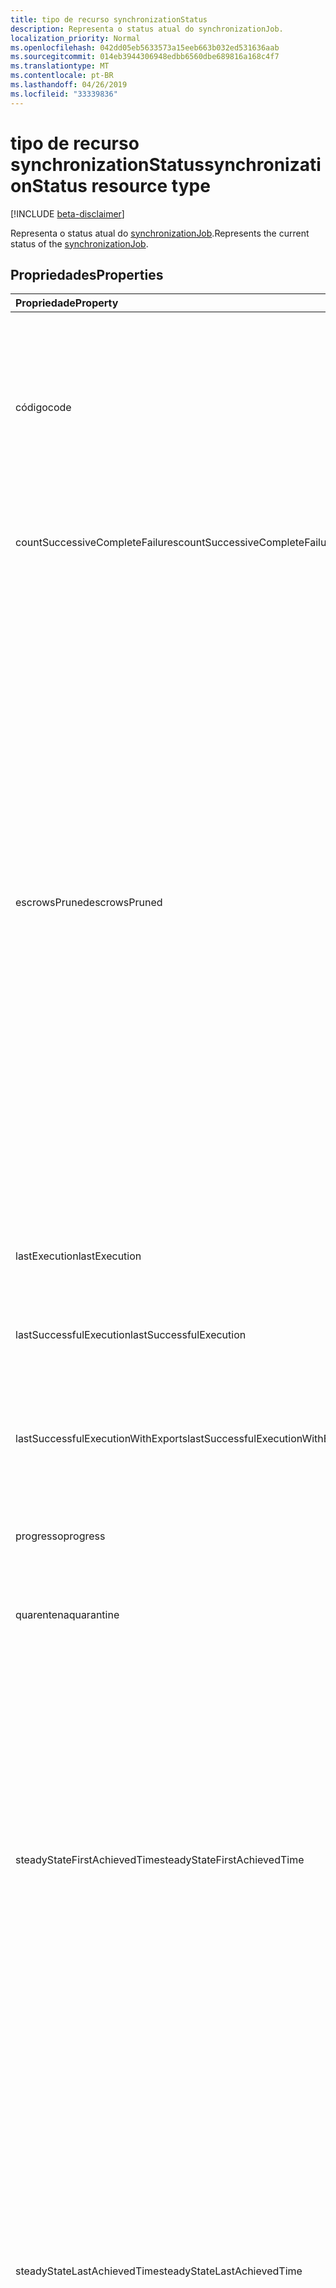 ```yaml
---
title: tipo de recurso synchronizationStatus
description: Representa o status atual do synchronizationJob.
localization_priority: Normal
ms.openlocfilehash: 042dd05eb5633573a15eeb663b032ed531636aab
ms.sourcegitcommit: 014eb3944306948edbb6560dbe689816a168c4f7
ms.translationtype: MT
ms.contentlocale: pt-BR
ms.lasthandoff: 04/26/2019
ms.locfileid: "33339836"
---
```

# <a name="synchronizationstatus-resource-type"></a><span data-ttu-id="d0bfc-103">tipo de recurso synchronizationStatus</span><span class="sxs-lookup"><span data-stu-id="d0bfc-103">synchronizationStatus resource type</span></span>

[!INCLUDE [beta-disclaimer](../../includes/beta-disclaimer.md)]

<span data-ttu-id="d0bfc-104">Representa o status atual do [synchronizationJob](synchronization-synchronizationjob.md).</span><span class="sxs-lookup"><span data-stu-id="d0bfc-104">Represents the current status of the [synchronizationJob](synchronization-synchronizationjob.md).</span></span>

## <a name="properties"></a><span data-ttu-id="d0bfc-105">Propriedades</span><span class="sxs-lookup"><span data-stu-id="d0bfc-105">Properties</span></span>

| <span data-ttu-id="d0bfc-106">Propriedade</span><span class="sxs-lookup"><span data-stu-id="d0bfc-106">Property</span></span>                              | <span data-ttu-id="d0bfc-107">Tipo</span><span class="sxs-lookup"><span data-stu-id="d0bfc-107">Type</span></span>      | <span data-ttu-id="d0bfc-108">Descrição</span><span class="sxs-lookup"><span data-stu-id="d0bfc-108">Description</span></span>    |
|:--------------------------------------|:----------|:---------------|
|<span data-ttu-id="d0bfc-109">código</span><span class="sxs-lookup"><span data-stu-id="d0bfc-109">code</span></span>|<span data-ttu-id="d0bfc-110">String</span><span class="sxs-lookup"><span data-stu-id="d0bfc-110">String</span></span>|<span data-ttu-id="d0bfc-111">Código de status de alto nível do trabalho de sincronização.</span><span class="sxs-lookup"><span data-stu-id="d0bfc-111">High-level status code of the synchronization job.</span></span> <span data-ttu-id="d0bfc-112">Os valores possíveis são: `NotConfigured`, `NotRun`, `Active`, `Paused`, `Quarantine`.</span><span class="sxs-lookup"><span data-stu-id="d0bfc-112">Possible values are: `NotConfigured`, `NotRun`, `Active`, `Paused`, `Quarantine`.</span></span>|
|<span data-ttu-id="d0bfc-113">countSuccessiveCompleteFailures</span><span class="sxs-lookup"><span data-stu-id="d0bfc-113">countSuccessiveCompleteFailures</span></span>|<span data-ttu-id="d0bfc-114">Int64</span><span class="sxs-lookup"><span data-stu-id="d0bfc-114">Int64</span></span>|<span data-ttu-id="d0bfc-115">Número de vezes consecutivas que esse trabalho falhou.</span><span class="sxs-lookup"><span data-stu-id="d0bfc-115">Number of consecutive times this job failed.</span></span>|
|<span data-ttu-id="d0bfc-116">escrowsPruned</span><span class="sxs-lookup"><span data-stu-id="d0bfc-116">escrowsPruned</span></span>|<span data-ttu-id="d0bfc-117">Boolean</span><span class="sxs-lookup"><span data-stu-id="d0bfc-117">Boolean</span></span>|<span data-ttu-id="d0bfc-118">`true`Se as caução do trabalho (erros no nível do objeto) foram removidas durante a sincronização inicial.</span><span class="sxs-lookup"><span data-stu-id="d0bfc-118">`true` if the job's escrows (object-level errors) were pruned during initial synchronization.</span></span> <span data-ttu-id="d0bfc-119">As caução podem ser removidas se durante a sincronização inicial, você atinge o limite de erros que normalmente colocam o trabalho em quarentena.</span><span class="sxs-lookup"><span data-stu-id="d0bfc-119">Escrows can be pruned if during the initial synchronization, you reach the threshold of errors that would normally put the job in quarantine.</span></span> <span data-ttu-id="d0bfc-120">Em vez de entrar em quarentena, o processo de sincronização limpa os erros do trabalho e continua até que a sincronização inicial seja concluída.</span><span class="sxs-lookup"><span data-stu-id="d0bfc-120">Instead of going into quarantine, the synchronization process clears the job's errors and continues until the initial synchronization is completed.</span></span> <span data-ttu-id="d0bfc-121">Quando a sincronização inicial for concluída, o trabalho será pausado e aguardará que o cliente Limpe os erros.</span><span class="sxs-lookup"><span data-stu-id="d0bfc-121">When the initial synchronization is completed, the job will pause and wait for the customer to clean up the errors.</span></span>|
|<span data-ttu-id="d0bfc-122">lastExecution</span><span class="sxs-lookup"><span data-stu-id="d0bfc-122">lastExecution</span></span>|[<span data-ttu-id="d0bfc-123">synchronizationTaskExecution</span><span class="sxs-lookup"><span data-stu-id="d0bfc-123">synchronizationTaskExecution</span></span>](synchronization-synchronizationtaskexecution.md)|<span data-ttu-id="d0bfc-124">Detalhes da última execução do trabalho.</span><span class="sxs-lookup"><span data-stu-id="d0bfc-124">Details of the last execution of the job.</span></span>|
|<span data-ttu-id="d0bfc-125">lastSuccessfulExecution</span><span class="sxs-lookup"><span data-stu-id="d0bfc-125">lastSuccessfulExecution</span></span>|[<span data-ttu-id="d0bfc-126">synchronizationTaskExecution</span><span class="sxs-lookup"><span data-stu-id="d0bfc-126">synchronizationTaskExecution</span></span>](synchronization-synchronizationtaskexecution.md)|<span data-ttu-id="d0bfc-127">Detalhes da última execução deste trabalho, que não tinham erros.</span><span class="sxs-lookup"><span data-stu-id="d0bfc-127">Details of the last execution of this job, which didn't have any errors.</span></span>|
|<span data-ttu-id="d0bfc-128">lastSuccessfulExecutionWithExports</span><span class="sxs-lookup"><span data-stu-id="d0bfc-128">lastSuccessfulExecutionWithExports</span></span>|[<span data-ttu-id="d0bfc-129">synchronizationTaskExecution</span><span class="sxs-lookup"><span data-stu-id="d0bfc-129">synchronizationTaskExecution</span></span>](synchronization-synchronizationtaskexecution.md)|<span data-ttu-id="d0bfc-130">Detalhes da última execução do trabalho, que exportou objetos para o diretório de destino.</span><span class="sxs-lookup"><span data-stu-id="d0bfc-130">Details of the last execution of the job, which exported objects into the target directory.</span></span>|
|<span data-ttu-id="d0bfc-131">progresso</span><span class="sxs-lookup"><span data-stu-id="d0bfc-131">progress</span></span>|<span data-ttu-id="d0bfc-132">coleção [synchronizationProgress](synchronization-synchronizationprogress.md)</span><span class="sxs-lookup"><span data-stu-id="d0bfc-132">[synchronizationProgress](synchronization-synchronizationprogress.md) collection</span></span>|<span data-ttu-id="d0bfc-133">Detalhes do progresso de um trabalho para a conclusão.</span><span class="sxs-lookup"><span data-stu-id="d0bfc-133">Details of the progress of a job toward completion.</span></span>|
|<span data-ttu-id="d0bfc-134">quarentena</span><span class="sxs-lookup"><span data-stu-id="d0bfc-134">quarantine</span></span>|[<span data-ttu-id="d0bfc-135">synchronizationQuarantine</span><span class="sxs-lookup"><span data-stu-id="d0bfc-135">synchronizationQuarantine</span></span>](synchronization-quarantine.md)|<span data-ttu-id="d0bfc-136">Se o trabalho estiver em quarentena, detalhes da quarentena.</span><span class="sxs-lookup"><span data-stu-id="d0bfc-136">If job is in quarantine, quarantine details.</span></span>|
|<span data-ttu-id="d0bfc-137">steadyStateFirstAchievedTime</span><span class="sxs-lookup"><span data-stu-id="d0bfc-137">steadyStateFirstAchievedTime</span></span>|<span data-ttu-id="d0bfc-138">DateTimeOffset</span><span class="sxs-lookup"><span data-stu-id="d0bfc-138">DateTimeOffset</span></span>|<span data-ttu-id="d0bfc-139">O horário em que o estado Steady (não há mais alterações no processo) foi obtido pela primeira vez.</span><span class="sxs-lookup"><span data-stu-id="d0bfc-139">The time when steady state (no more changes to the process) was first achieved.</span></span> <span data-ttu-id="d0bfc-140">O tipo Timestamp representa informações de data e hora usando o formato ISO 8601 e está sempre no horário UTC.</span><span class="sxs-lookup"><span data-stu-id="d0bfc-140">The Timestamp type represents date and time information using ISO 8601 format and is always in UTC time.</span></span> <span data-ttu-id="d0bfc-141">Por exemplo, meia-noite em UTC no dia 1º de janeiro de 2014 teria esta aparência: `'2014-01-01T00:00:00Z'`.</span><span class="sxs-lookup"><span data-stu-id="d0bfc-141">For example, midnight UTC on Jan 1, 2014 would look like this: `'2014-01-01T00:00:00Z'`.</span></span>|
|<span data-ttu-id="d0bfc-142">steadyStateLastAchievedTime</span><span class="sxs-lookup"><span data-stu-id="d0bfc-142">steadyStateLastAchievedTime</span></span>|<span data-ttu-id="d0bfc-143">DateTimeOffset</span><span class="sxs-lookup"><span data-stu-id="d0bfc-143">DateTimeOffset</span></span>|<span data-ttu-id="d0bfc-144">O horário em que o estado Steady (não mais alterações no processo) foi atingido pela última vez.</span><span class="sxs-lookup"><span data-stu-id="d0bfc-144">The time when steady state (no more changes to the process) was last achieved.</span></span> <span data-ttu-id="d0bfc-145">O tipo Timestamp representa informações de data e hora usando o formato ISO 8601 e está sempre no horário UTC.</span><span class="sxs-lookup"><span data-stu-id="d0bfc-145">The Timestamp type represents date and time information using ISO 8601 format and is always in UTC time.</span></span> <span data-ttu-id="d0bfc-146">Por exemplo, meia-noite em UTC no dia 1º de janeiro de 2014 teria esta aparência: `'2014-01-01T00:00:00Z'`.</span><span class="sxs-lookup"><span data-stu-id="d0bfc-146">For example, midnight UTC on Jan 1, 2014 would look like this: `'2014-01-01T00:00:00Z'`.</span></span>|
|<span data-ttu-id="d0bfc-147">synchronizedEntryCountByType</span><span class="sxs-lookup"><span data-stu-id="d0bfc-147">synchronizedEntryCountByType</span></span>|<span data-ttu-id="d0bfc-148">coleção [stringKeyLongValuePair](synchronization-stringkeylongvaluepair.md)</span><span class="sxs-lookup"><span data-stu-id="d0bfc-148">[stringKeyLongValuePair](synchronization-stringkeylongvaluepair.md) collection</span></span>|<span data-ttu-id="d0bfc-149">Contagem de objetos sincronizados, listados por tipo de objeto.</span><span class="sxs-lookup"><span data-stu-id="d0bfc-149">Count of synchronized objects, listed by object type.</span></span>|
|<span data-ttu-id="d0bfc-150">troubleshootingUrl</span><span class="sxs-lookup"><span data-stu-id="d0bfc-150">troubleshootingUrl</span></span>|<span data-ttu-id="d0bfc-151">String</span><span class="sxs-lookup"><span data-stu-id="d0bfc-151">String</span></span>|<span data-ttu-id="d0bfc-152">No caso de um erro, a URL com as etapas de solução de problemas para o problema.</span><span class="sxs-lookup"><span data-stu-id="d0bfc-152">In the event of an error, the URL with the troubleshooting steps for the issue.</span></span>|

### <a name="synchronization-status-code-details"></a><span data-ttu-id="d0bfc-153">Detalhes do código de status de sincronização</span><span class="sxs-lookup"><span data-stu-id="d0bfc-153">Synchronization status code details</span></span>

| <span data-ttu-id="d0bfc-154">Valor</span><span class="sxs-lookup"><span data-stu-id="d0bfc-154">Value</span></span>                              | <span data-ttu-id="d0bfc-155">Descrição</span><span class="sxs-lookup"><span data-stu-id="d0bfc-155">Description</span></span>    |
|:-----------------------------------|:---------------|
|<span data-ttu-id="d0bfc-156">NotConfigured</span><span class="sxs-lookup"><span data-stu-id="d0bfc-156">NotConfigured</span></span>                       |<span data-ttu-id="d0bfc-157">O trabalho não foi configurado e nunca foi executado.</span><span class="sxs-lookup"><span data-stu-id="d0bfc-157">Job was not configured and never run.</span></span> <span data-ttu-id="d0bfc-158">Nenhuma autorização foi fornecida.</span><span class="sxs-lookup"><span data-stu-id="d0bfc-158">No authorization was provided.</span></span> |
|<span data-ttu-id="d0bfc-159">NotRun</span><span class="sxs-lookup"><span data-stu-id="d0bfc-159">NotRun</span></span>                              |<span data-ttu-id="d0bfc-160">O trabalho foi configurado e possivelmente foi iniciado, mas não concluiu sua primeira execução.</span><span class="sxs-lookup"><span data-stu-id="d0bfc-160">Job was configured, and possibly started, but hasn't completed its first run.</span></span>|
|<span data-ttu-id="d0bfc-161">Ativo</span><span class="sxs-lookup"><span data-stu-id="d0bfc-161">Active</span></span>                              |<span data-ttu-id="d0bfc-162">O trabalho está sendo executado periodicamente.</span><span class="sxs-lookup"><span data-stu-id="d0bfc-162">Job is running periodically.</span></span>|
|<span data-ttu-id="d0bfc-163">Em pausa</span><span class="sxs-lookup"><span data-stu-id="d0bfc-163">Paused</span></span>                              |<span data-ttu-id="d0bfc-164">O trabalho foi pausado (geralmente por um administrador) e não está em execução no momento, mas o estado do trabalho é preservado.</span><span class="sxs-lookup"><span data-stu-id="d0bfc-164">Job was paused (usually by an administrator) and currently is not running, but the state of the job is preserved.</span></span>|
|<span data-ttu-id="d0bfc-165">Quarentena</span><span class="sxs-lookup"><span data-stu-id="d0bfc-165">Quarantine</span></span>                          |<span data-ttu-id="d0bfc-166">O trabalho está em quarentena.</span><span class="sxs-lookup"><span data-stu-id="d0bfc-166">Job is in quarantine.</span></span> <span data-ttu-id="d0bfc-167">Isso pode acontecer quando há um alto volume de erros ou erros críticos, como credenciais revogadas/expiradas.</span><span class="sxs-lookup"><span data-stu-id="d0bfc-167">This might happen when there is a high volume of errors, or critical errors such as revoked/expired credentials.</span></span> <span data-ttu-id="d0bfc-168">Enquanto estiver em quarentena, o processo de sincronização tentará executar o trabalho com uma frequência reduzida.</span><span class="sxs-lookup"><span data-stu-id="d0bfc-168">While in quarantine, the synchronization process will attempt to run the job with reduced frequency.</span></span>|

## <a name="json-representation"></a><span data-ttu-id="d0bfc-169">Representação JSON</span><span class="sxs-lookup"><span data-stu-id="d0bfc-169">JSON representation</span></span>

<span data-ttu-id="d0bfc-170">Veja a seguir uma representação JSON do recurso.</span><span class="sxs-lookup"><span data-stu-id="d0bfc-170">The following is a JSON representation of the resource.</span></span>

<!-- {
  "blockType": "resource",
  "optionalProperties": [

  ],
  "@odata.type": "microsoft.graph.synchronizationStatus"
}-->

```json
{
  "code": "String",
  "countSuccessiveCompleteFailures": 1024,
  "escrowsPruned": true,
  "lastExecution": {"@odata.type": "microsoft.graph.synchronizationTaskExecution"},
  "lastSuccessfulExecution": {"@odata.type": "microsoft.graph.synchronizationTaskExecution"},
  "lastSuccessfulExecutionWithExports": {"@odata.type": "microsoft.graph.synchronizationTaskExecution"},
  "progress": [{"@odata.type": "microsoft.graph.synchronizationProgress"}],
  "quarantine": {"@odata.type": "microsoft.graph.synchronizationQuarantine"},
  "steadyStateFirstAchievedTime": "String (timestamp)",
  "steadyStateLastAchievedTime": "String (timestamp)",
  "synchronizedEntryCountByType": [{"@odata.type": "microsoft.graph.stringKeyLongValuePair"}],
  "troubleshootingUrl": "String"
}

```

<!-- uuid: 8fcb5dbc-d5aa-4681-8e31-b001d5168d79
2015-10-25 14:57:30 UTC -->
<!--
{
  "type": "#page.annotation",
  "description": "synchronizationStatus resource",
  "keywords": "",
  "section": "documentation",
  "tocPath": "",
  "suppressions": []
}
-->
